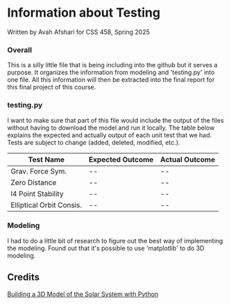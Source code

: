 # Information about Testing
Written by Avah Afshari for CSS 458, Spring 2025

### Overall
This is a silly little file that is being including into the github but it serves a purpose. It organizes the information from modeling and 'testing.py' into one file. All this information will then be extracted into the final report for this final project of this course. 

### testing.py
I want to make sure that part of this file would include the output of the files without having to download the model and run it locally. The table below explains the expected and actually output of each unit test that we had. Tests are subject to change (added, deleted, modified, etc.). 


| Test Name   | Expected Outcome | Actual Outcome |
| -------- | ------- | ------- |
| Grav. Force Sym.  | --    | --    |
| Zero Distance  | --    | --    |
| l4 Point Stability  | --    | --    |
| Elliptical Orbit Consis.  | --    | --    |




### Modeling
I had to do a little bit of research to figure out the best way of implementing the modeling. Found out that it's possible to use 'matplotlib' to do 3D modeling. 



## Credits
[Building a 3D Model of the Solar System with Python](https://youtu.be/6bHwWFOz4Ww?si=x_LpnAoFMrpvZiUN)